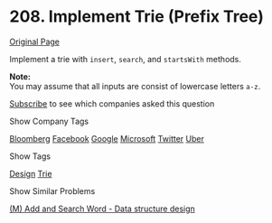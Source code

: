 # 208. Implement Trie (Prefix Tree)

[Original Page](https://leetcode.com/problems/implement-trie-prefix-tree/)

Implement a trie with `insert`, `search`, and `startsWith` methods.

**Note:**  
You may assume that all inputs are consist of lowercase letters `a-z`.

<div>

[Subscribe](/subscribe/) to see which companies asked this question

</div>

<div>

<div id="company_tags" class="btn btn-xs btn-warning">Show Company Tags</div>

<span class="hidebutton">[Bloomberg](/company/bloomberg/) [Facebook](/company/facebook/) [Google](/company/google/) [Microsoft](/company/microsoft/) [Twitter](/company/twitter/) [Uber](/company/uber/)</span></div>

<div>

<div id="tags" class="btn btn-xs btn-warning">Show Tags</div>

<span class="hidebutton">[Design](/tag/design/) [Trie](/tag/trie/)</span></div>

<div>

<div id="similar" class="btn btn-xs btn-warning">Show Similar Problems</div>

<span class="hidebutton">[(M) Add and Search Word - Data structure design](/problems/add-and-search-word-data-structure-design/)</span></div>
